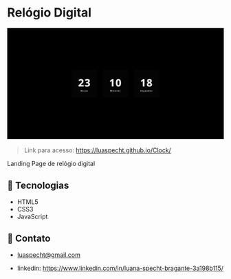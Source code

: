 # Relógio Digital

![preview](./.github/preview.jpeg)

>Link para acesso: https://luaspecht.github.io/Clock/

Landing Page de relógio digital

## 👾 Tecnologias

 - HTML5
 - CSS3
 - JavaScript

## 💌 Contato

 - luaspecht@gmail.com
 
 - linkedin: https://www.linkedin.com/in/luana-specht-bragante-3a198b115/